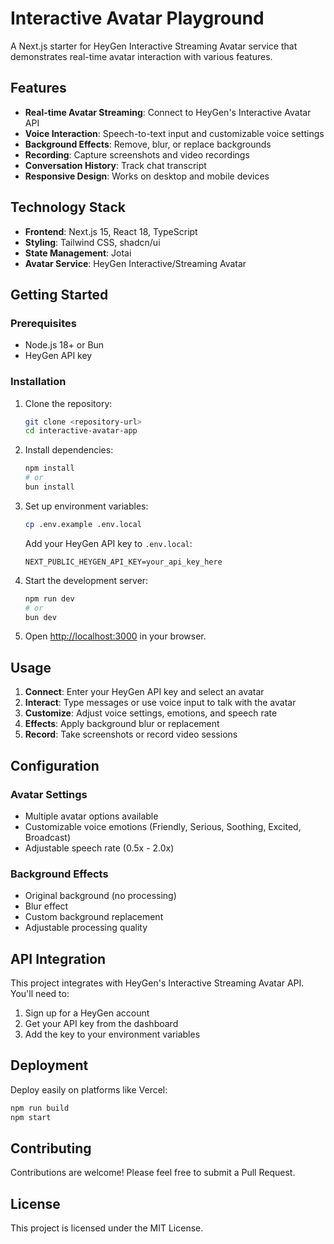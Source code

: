 # Interactive Avatar Playground

A Next.js starter for HeyGen Interactive Streaming Avatar service that demonstrates real-time avatar interaction with various features.

## Features

- **Real-time Avatar Streaming**: Connect to HeyGen's Interactive Avatar API
- **Voice Interaction**: Speech-to-text input and customizable voice settings
- **Background Effects**: Remove, blur, or replace backgrounds
- **Recording**: Capture screenshots and video recordings
- **Conversation History**: Track chat transcript
- **Responsive Design**: Works on desktop and mobile devices

## Technology Stack

- **Frontend**: Next.js 15, React 18, TypeScript
- **Styling**: Tailwind CSS, shadcn/ui
- **State Management**: Jotai
- **Avatar Service**: HeyGen Interactive/Streaming Avatar

## Getting Started

### Prerequisites

- Node.js 18+ or Bun
- HeyGen API key

### Installation

1. Clone the repository:
   ```bash
   git clone <repository-url>
   cd interactive-avatar-app
   ```

2. Install dependencies:
   ```bash
   npm install
   # or
   bun install
   ```

3. Set up environment variables:
   ```bash
   cp .env.example .env.local
   ```
   
   Add your HeyGen API key to `.env.local`:
   ```
   NEXT_PUBLIC_HEYGEN_API_KEY=your_api_key_here
   ```

4. Start the development server:
   ```bash
   npm run dev
   # or
   bun dev
   ```

5. Open [http://localhost:3000](http://localhost:3000) in your browser.

## Usage

1. **Connect**: Enter your HeyGen API key and select an avatar
2. **Interact**: Type messages or use voice input to talk with the avatar
3. **Customize**: Adjust voice settings, emotions, and speech rate
4. **Effects**: Apply background blur or replacement
5. **Record**: Take screenshots or record video sessions

## Configuration

### Avatar Settings
- Multiple avatar options available
- Customizable voice emotions (Friendly, Serious, Soothing, Excited, Broadcast)
- Adjustable speech rate (0.5x - 2.0x)

### Background Effects
- Original background (no processing)
- Blur effect
- Custom background replacement
- Adjustable processing quality

## API Integration

This project integrates with HeyGen's Interactive Streaming Avatar API. You'll need to:

1. Sign up for a HeyGen account
2. Get your API key from the dashboard
3. Add the key to your environment variables

## Deployment

Deploy easily on platforms like Vercel:

```bash
npm run build
npm start
```

## Contributing

Contributions are welcome! Please feel free to submit a Pull Request.

## License

This project is licensed under the MIT License.